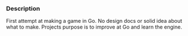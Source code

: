 ### Description

First attempt at making a game in Go. No design docs or solid idea about what to make. Projects purpose is to improve at Go and learn the engine.
